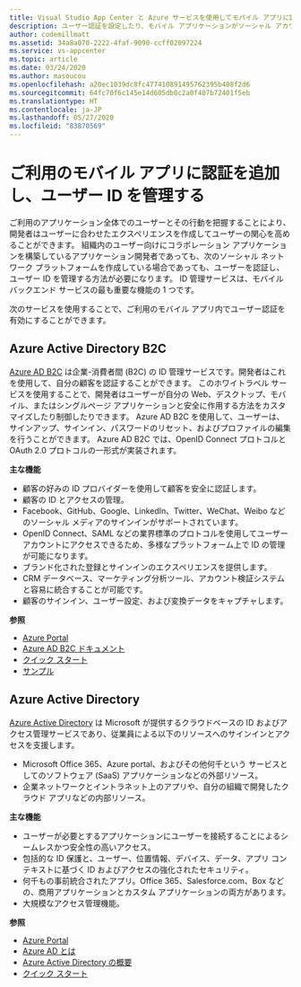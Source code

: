 ```yaml
---
title: Visual Studio App Center と Azure サービスを使用してモバイル アプリに認証を追加する
description: ユーザー認証を設定したり、モバイル アプリケーションがソーシャル アカウント、Azure Active Directory、およびカスタム認証を使用して認証を受けられるようにしたりするのに役立つ Visual Studio App Center などのサービスについて説明します。
author: codemillmatt
ms.assetid: 34a8a070-2222-4faf-9090-ccff02097224
ms.service: vs-appcenter
ms.topic: article
ms.date: 03/24/2020
ms.author: masoucou
ms.openlocfilehash: a20ec1039dc8fc477410891495762395b408f2d6
ms.sourcegitcommit: 64fc70f6c145e14d605db0c2a0f407b72401f5eb
ms.translationtype: HT
ms.contentlocale: ja-JP
ms.lasthandoff: 05/27/2020
ms.locfileid: "83870569"
---
```

# <a name="add-authentication-and-manage-user-identities-in-your-mobile-apps"></a>ご利用のモバイル アプリに認証を追加し、ユーザー ID を管理する

ご利用のアプリケーション全体でのユーザーとその行動を把握することにより、開発者はユーザーに合わせたエクスペリエンスを作成してユーザーの関心を高めることができます。 組織内のユーザー向けにコラボレーション アプリケーションを構築しているアプリケーション開発者であっても、次のソーシャル ネットワーク プラットフォームを作成している場合であっても、ユーザーを認証し、ユーザー ID を管理する方法が必要になります。 ID 管理サービスは、モバイル バックエンド サービスの最も重要な機能の 1 つです。

次のサービスを使用することで、ご利用のモバイル アプリ内でユーザー認証を有効にすることができます。

## <a name="azure-active-directory-b2c"></a>Azure Active Directory B2C
[Azure AD B2C](https://azure.microsoft.com/services/active-directory-b2c/) は企業-消費者間 (B2C) の ID 管理サービスです。開発者はこれを使用して、自分の顧客を認証することができます。 このホワイトラベル サービスを使用することで、開発者はユーザーが自分の Web、デスクトップ、モバイル、またはシングルページ アプリケーションと安全に作用する方法をカスタマイズしたり制御したりできます。 Azure AD B2C を使用して、ユーザーは、サインアップ、サインイン、パスワードのリセット、およびプロファイルの編集を行うことができます。 Azure AD B2C では、OpenID Connect プロトコルと OAuth 2.0 プロトコルの一形式が実装されます。 

**主な機能**
- 顧客の好みの ID プロバイダーを使用して顧客を安全に認証します。
- 顧客の ID とアクセスの管理。
- Facebook、GitHub、Google、LinkedIn、Twitter、WeChat、Weibo などのソーシャル メディアのサインインがサポートされています。
- OpenID Connect、SAML などの業界標準のプロトコルを使用してユーザー アカウントにアクセスできるため、多様なプラットフォーム上で ID の管理が可能になります。
- ブランド化された登録とサインインのエクスペリエンスを提供します。
- CRM データベース、マーケティング分析ツール、アカウント検証システムと容易に統合することが可能です。
- 顧客のサインイン、ユーザー設定、および変換データをキャプチャします。

**参照**
- [Azure Portal](https://portal.azure.com/)
- [Azure AD B2C ドキュメント](/azure/active-directory-b2c/)
- [クイック スタート](/azure/active-directory-b2c/active-directory-b2c-quickstarts-web-app)
- [サンプル](/azure/active-directory-b2c/code-samples)

## <a name="azure-active-directory"></a>Azure Active Directory
[Azure Active Directory](https://azure.microsoft.com/services/active-directory/) は Microsoft が提供するクラウドベースの ID およびアクセス管理サービスであり、従業員による以下のリソースへのサインインとアクセスを支援します。
- Microsoft Office 365、Azure portal、およびその他何千という サービスとしてのソフトウェア (SaaS) アプリケーションなどの外部リソース。
- 企業ネットワークとイントラネット上のアプリや、自分の組織で開発したクラウド アプリなどの内部リソース。

**主な機能**
- ユーザーが必要とするアプリケーションにユーザーを接続することによるシームレスかつ安全性の高いアクセス。
- 包括的な ID 保護と、ユーザー、位置情報、デバイス、データ、アプリ コンテキストに基づく ID およびアクセスの強化されたセキュリティ。
- 何千もの事前統合されたアプリ。Office 365、Salesforce.com、Box などの、商用アプリケーションとカスタム アプリケーションの両方があります。
- 大規模なアクセス管理機能。

**参照**
- [Azure Portal](https://portal.azure.com/)
- [Azure AD とは](/azure/active-directory/fundamentals/active-directory-whatis)
- [Azure Active Directory の概要](/azure/active-directory/fundamentals/active-directory-whatis)
- [クイック スタート](/azure/active-directory/fundamentals/active-directory-access-create-new-tenant)